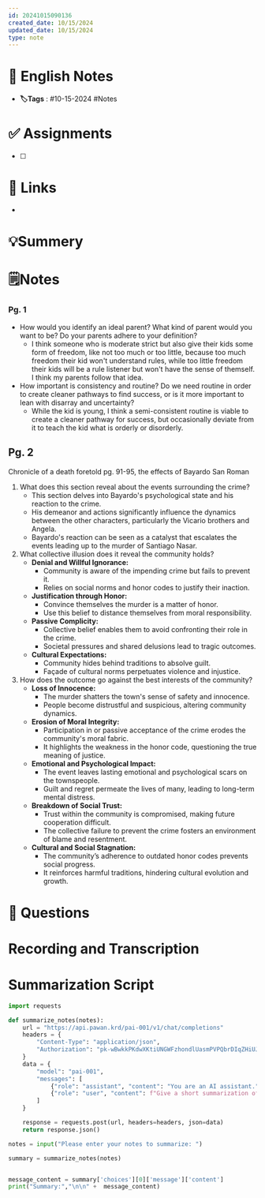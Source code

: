 ```yaml
---
id: 20241015090136
created_date: 10/15/2024
updated_date: 10/15/2024
type: note
---
```


# 📅 English Notes
- **🏷️Tags** : #10-15-2024 #Notes 

# ✅ Assignments
- [ ]  

# 🔗 Links
-

# 💡Summery


# 🗒️Notes

### Pg. 1
- How would you identify an ideal parent? What kind of parent would you want to be? Do your parents adhere to your definition? 
	- I think someone who is moderate strict but also give their kids some form of freedom, like not too much or too little, because too much freedom their kid won't understand rules, while too little freedom their kids will be a rule listener but won't have the sense of themself. I think my parents follow that idea. 
- How important is consistency and routine? Do we need routine in order to create cleaner pathways to find success, or is it more important to lean with disarray and uncertainty? 
	- While the kid is young, I think a semi-consistent routine is viable to create a cleaner pathway for success, but occasionally deviate from it to teach the kid what is orderly or disorderly. 

## Pg. 2

Chronicle of a death foretold pg. 91-95, the effects of Bayardo San Roman
1. What does this section reveal about the events surrounding the crime? 
	- This section delves into Bayardo's psychological state and his reaction to the crime.
	- His demeanor and actions significantly influence the dynamics between the other characters, particularly the Vicario brothers and Angela.
	- Bayardo's reaction can be seen as a catalyst that escalates the events leading up to the murder of Santiago Nasar.
2. What collective illusion does it reveal the community holds? 
	- **Denial and Willful Ignorance:**
	    - Community is aware of the impending crime but fails to prevent it.
	    - Relies on social norms and honor codes to justify their inaction.
	- **Justification through Honor:**
	    - Convince themselves the murder is a matter of honor.
	    - Use this belief to distance themselves from moral responsibility.
	- **Passive Complicity:**
	    - Collective belief enables them to avoid confronting their role in the crime.
	    - Societal pressures and shared delusions lead to tragic outcomes.
	- **Cultural Expectations:**
	    - Community hides behind traditions to absolve guilt.
	    - Façade of cultural norms perpetuates violence and injustice.
1. How does the outcome go against the best interests of the community? 
	- **Loss of Innocence:**
	    - The murder shatters the town's sense of safety and innocence.
	    - People become distrustful and suspicious, altering community dynamics.
	- **Erosion of Moral Integrity:**
	    - Participation in or passive acceptance of the crime erodes the community's moral fabric.
	    - It highlights the weakness in the honor code, questioning the true meaning of justice.
	- **Emotional and Psychological Impact:**
	    - The event leaves lasting emotional and psychological scars on the townspeople.
	    - Guilt and regret permeate the lives of many, leading to long-term mental distress.
	- **Breakdown of Social Trust:**
	    - Trust within the community is compromised, making future cooperation difficult.
	    - The collective failure to prevent the crime fosters an environment of blame and resentment.
	- **Cultural and Social Stagnation:**
	    - The community’s adherence to outdated honor codes prevents social progress.
	    - It reinforces harmful traditions, hindering cultural evolution and growth.
# 🧠 Questions

# Recording and Transcription


 

# Summarization Script
```python
import requests

def summarize_notes(notes):
    url = "https://api.pawan.krd/pai-001/v1/chat/completions"
    headers = {
        "Content-Type": "application/json",
        "Authorization": "pk-wBwkkPKdwXKtiUNGWFzhondlUasmPVPQbrDIqZHiUJMXSRUA"
    }
    data = {
        "model": "pai-001",
        "messages": [
            {"role": "assistant", "content": "You are an AI assistant."},
            {"role": "user", "content": f"Give a short summarization of the following notes in 2 sentences with proper indentation: {notes}"}
        ]
    }

    response = requests.post(url, headers=headers, json=data)
    return response.json()

notes = input("Please enter your notes to summarize: ")

summary = summarize_notes(notes)


message_content = summary['choices'][0]['message']['content']
print("Summary:","\n\n" +  message_content)

```